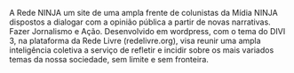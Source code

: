 A Rede NINJA um site de uma ampla frente de colunistas da Mídia NINJA dispostos a dialogar com a opinião pública a partir de novas narrativas. Fazer Jornalismo e Ação.
Desenvolvido em wordpress, com o tema do DIVI 3, na plataforma da Rede Livre (redelivre.org), visa reunir uma ampla inteligência coletiva a serviço de refletir e incidir sobre os mais variados temas da nossa sociedade, sem limite e sem fronteira.
